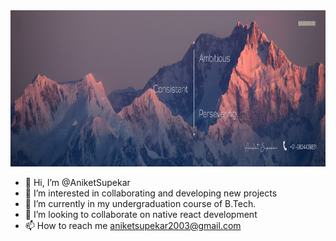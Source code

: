 <img src="Linkdin banner.png" width="1000" height="250">


- 👋 Hi, I’m @AniketSupekar
- 👀 I’m interested in collaborating and developing new projects
- 🌱 I’m currently in my undergraduation course of B.Tech.
- 💞️ I’m looking to collaborate on native react development
- 📫 How to reach me aniketsupekar2003@gmail.com


